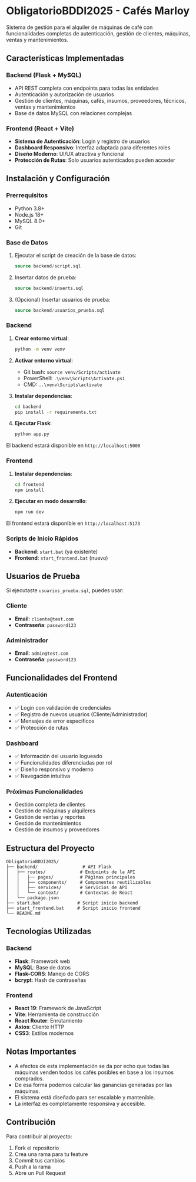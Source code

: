 # ObligatorioBDDI2025 - Cafés Marloy

Sistema de gestión para el alquiler de máquinas de café con funcionalidades completas de autenticación, gestión de clientes, máquinas, ventas y mantenimientos.

## Características Implementadas

### Backend (Flask + MySQL)
- API REST completa con endpoints para todas las entidades
- Autenticación y autorización de usuarios
- Gestión de clientes, máquinas, cafés, insumos, proveedores, técnicos, ventas y mantenimientos
- Base de datos MySQL con relaciones complejas

### Frontend (React + Vite)
- **Sistema de Autenticación**: Login y registro de usuarios
- **Dashboard Responsivo**: Interfaz adaptada para diferentes roles
- **Diseño Moderno**: UI/UX atractiva y funcional
- **Protección de Rutas**: Solo usuarios autenticados pueden acceder

## Instalación y Configuración

### Prerrequisitos
- Python 3.8+
- Node.js 18+
- MySQL 8.0+
- Git

### Base de Datos
1. Ejecutar el script de creación de la base de datos:
   ```sql
   source backend/script.sql
   ```

2. Insertar datos de prueba:
   ```sql
   source backend/inserts.sql
   ```

3. (Opcional) Insertar usuarios de prueba:
   ```sql
   source backend/usuarios_prueba.sql
   ```

### Backend

1. **Crear entorno virtual**:
   ```bash
   python -m venv venv
   ```

2. **Activar entorno virtual**:
   - Git bash: `source venv/Scripts/activate`
   - PowerShell: `.\venv\Scripts\Activate.ps1`
   - CMD: `..\venv\Scripts\activate`

3. **Instalar dependencias**:
   ```bash
   cd backend
   pip install -r requirements.txt
   ```

4. **Ejecutar Flask**:
   ```bash
   python app.py
   ```

El backend estará disponible en `http://localhost:5000`

### Frontend

1. **Instalar dependencias**:
   ```bash
   cd frontend
   npm install
   ```

2. **Ejecutar en modo desarrollo**:
   ```bash
   npm run dev
   ```

El frontend estará disponible en `http://localhost:5173`

### Scripts de Inicio Rápidos

- **Backend**: `start.bat` (ya existente)
- **Frontend**: `start_frontend.bat` (nuevo)

## Usuarios de Prueba

Si ejecutaste `usuarios_prueba.sql`, puedes usar:

### Cliente
- **Email**: `cliente@test.com`
- **Contraseña**: `password123`

### Administrador
- **Email**: `admin@test.com`
- **Contraseña**: `password123`

## Funcionalidades del Frontend

### Autenticación
- ✅ Login con validación de credenciales
- ✅ Registro de nuevos usuarios (Cliente/Administrador)
- ✅ Mensajes de error específicos
- ✅ Protección de rutas

### Dashboard
- ✅ Información del usuario logueado
- ✅ Funcionalidades diferenciadas por rol
- ✅ Diseño responsivo y moderno
- ✅ Navegación intuitiva

### Próximas Funcionalidades
- Gestión completa de clientes
- Gestión de máquinas y alquileres
- Gestión de ventas y reportes
- Gestión de mantenimientos
- Gestión de insumos y proveedores

## Estructura del Proyecto

```
ObligatorioBDDI2025/
├── backend/                 # API Flask
│   ├── routes/             # Endpoints de la API
│   │   ├── pages/          # Páginas principales
│   │   ├── components/     # Componentes reutilizables
│   │   ├── services/       # Servicios de API
│   │   └── context/        # Contextos de React
│   └── package.json
├── start.bat              # Script inicio backend
├── start_frontend.bat     # Script inicio frontend
└── README.md
```

## Tecnologías Utilizadas

### Backend
- **Flask**: Framework web
- **MySQL**: Base de datos
- **Flask-CORS**: Manejo de CORS
- **bcrypt**: Hash de contraseñas

### Frontend
- **React 19**: Framework de JavaScript
- **Vite**: Herramienta de construcción
- **React Router**: Enrutamiento
- **Axios**: Cliente HTTP
- **CSS3**: Estilos modernos

## Notas Importantes

- A efectos de esta implementación se da por echo que todas las máquinas venden todos los cafés posibles en base a los insumos comprados.
- De esa forma podemos calcular las ganancias generadas por las máquinas.
- El sistema está diseñado para ser escalable y mantenible.
- La interfaz es completamente responsiva y accesible.

## Contribución

Para contribuir al proyecto:
1. Fork el repositorio
2. Crea una rama para tu feature
3. Commit tus cambios
4. Push a la rama
5. Abre un Pull Request